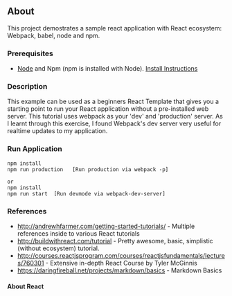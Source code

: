 ## About
This project demostrates a sample react application with React ecosystem: Webpack, babel, node and npm. 

### Prerequisites
+ [Node](https://nodejs.org/en/) and Npm (npm is installed with Node). [Install Instructions](https://nodejs.org/en/download/package-manager/)

### Description
This example can be used as a beginners React Template that gives you a starting point to run your React application without a pre-installed web server. This tutorial uses webpack as your 'dev' and 'production' server. As I learnt through this exercise, I found Webpack's dev server very useful for realtime updates to my application. 

### Run Application 
````
npm install 
npm run production   [Run production via webpack -p]

or 
npm install 
npm run start  [Run devmode via webpack-dev-server]
````

### References 
+ http://andrewhfarmer.com/getting-started-tutorials/ - Multiple references inside to various React tutorials
+ http://buildwithreact.com/tutorial - Pretty awesome, basic, simplistic (without ecosystem) tutorial. 
+ http://courses.reactjsprogram.com/courses/reactjsfundamentals/lectures/760301 - Extensive in-depth React Course by Tyler McGinnis
+ https://daringfireball.net/projects/markdown/basics - Markdown Basics


#### About React
